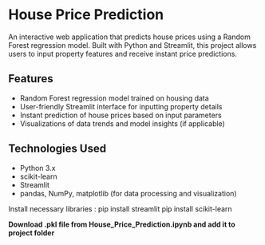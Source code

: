 # House Price Prediction

An interactive web application that predicts house prices using a Random Forest regression model. Built with Python and Streamlit, this project allows users to input property features and receive instant price predictions.

## Features

- Random Forest regression model trained on housing data  
- User-friendly Streamlit interface for inputting property details  
- Instant prediction of house prices based on input parameters  
- Visualizations of data trends and model insights (if applicable)  

## Technologies Used

- Python 3.x  
- scikit-learn  
- Streamlit  
- pandas, NumPy, matplotlib (for data processing and visualization)  


Install necessary libraries :
pip install streamlit
pip install scikit-learn

**Download .pkl file from House_Price_Prediction.ipynb and add it to project folder**
